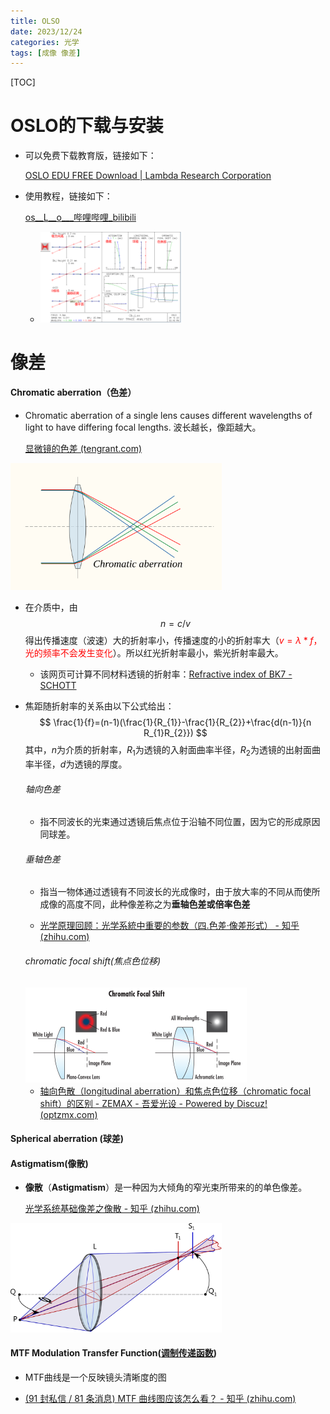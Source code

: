 ```yaml
---
title: OLSO
date: 2023/12/24
categories: 光学
tags: [成像 像差]
---
```


<!-- toc -->

<!-- more -->

[TOC]

# OSLO的下载与安装

- 可以免费下载教育版，链接如下：

  [OSLO EDU FREE Download | Lambda Research Corporation](https://lambdares.com/oslo-edu-download)

- 使用教程，链接如下：

  [os__L__o___哔哩哔哩_bilibili](https://www.bilibili.com/video/BV1Sr4y1g7yj/?buvid=Z847158CF5735FD14817A783DF728EC22320&is_story_h5=false&mid=dus3vfCDXNSc%2BlVqkPHr1w%3D%3D&p=1&plat_id=114&share_from=ugc&share_medium=ipad&share_plat=ios&share_source=WEIXIN&share_tag=s_i&timestamp=1703396514&unique_k=R8mGfSs&up_id=413029525)
  
  - <img src=".\2023-12-24 OLSO\图片1.png" alt="图片1" style="zoom:22%;" />

# 像差

#### Chromatic aberration（色差）

- Chromatic aberration of a single lens causes different wavelengths of light to have differing focal lengths. 波长越长，像距越大。

  [显微镜的色差 (tengrant.com)](https://www.tengrant.com/content/?1154.html)

<img src=".\2023-12-24 OLSO\Chromatic_aberration_lens_diagram.png" alt="Chromatic_aberration_lens_diagram" style="zoom:33%;" />

- 在介质中，由$$n=c/v$$得出传播速度（波速）大的折射率小，传播速度的小的折射率大（<font color='red'>$v=\lambda*f$，光的频率不会发生变化</font>）。所以红光折射率最小，紫光折射率最大。

  - 该网页可计算不同材料透镜的折射率：[Refractive index of BK7 - SCHOTT](https://refractiveindex.info/?shelf=glass&book=BK7&page=SCHOTT)

- 焦距随折射率的关系由以下公式给出：
  $$
  \frac{1}{f}=(n-1)(\frac{1}{R_{1}}-\frac{1}{R_{2}}+\frac{d(n-1)}{n R_{1}R_{2}})
  $$
  其中，$n$为介质的折射率，$R_{1}$为透镜的入射面曲率半径，$R_{2}$为透镜的出射面曲率半径，$d$为透镜的厚度。

  ###### 轴向色差

  - 指不同波长的光束通过透镜后焦点位于沿轴不同位置，因为它的形成原因同球差。

  ###### 垂轴色差

  - 指当一物体通过透镜有不同波长的光成像时，由于放大率的不同从而使所成像的高度不同，此种像差称之为**垂轴色差或倍率色差**

  - [光学原理回顾：光学系統中重要的参数（四.色差·像差形式） - 知乎 (zhihu.com)](https://zhuanlan.zhihu.com/p/361330310)

  ###### chromatic focal shift(焦点色位移)

  <img src=".\2023-12-24 OLSO\1703400269793.png" alt="1703400269793" style="zoom: 50%;" />

  - [轴向色散（longitudinal aberration）和焦点色位移（chromatic focal shift）的区别 - ZEMAX - 吾爱光设 - Powered by Discuz! (optzmx.com)](http://www.optzmx.com/thread-20031-1-1.html)

#### Spherical aberration (球差)

#### Astigmatism(像散)

- **像散**（**Astigmatism**）是一种因为大倾角的窄光束所带来的的单色像差。

  [光学系统基础像差之像散 - 知乎 (zhihu.com)](https://zhuanlan.zhihu.com/p/655363212)

<img src=".\2023-12-24 OLSO\1920px-Astigmatism.svg.png" alt="1920px-Astigmatism.svg" style="zoom:33%;" />

#### MTF Modulation Transfer Function([调制传递函数](https://www.zhihu.com/search?q=调制传递函数&search_source=Entity&hybrid_search_source=Entity&hybrid_search_extra={"sourceType"%3A"answer"%2C"sourceId"%3A13727875}))

- MTF曲线是一个反映镜头清晰度的图

- [(91 封私信 / 81 条消息) MTF 曲线图应该怎么看？ - 知乎 (zhihu.com)](https://www.zhihu.com/question/19713211)
